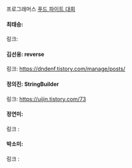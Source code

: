 프로그래머스 [푸드 파이트 대회](https://school.programmers.co.kr/learn/courses/30/lessons/134240)<br>

#### 최태승:
링크:

#### 김선웅: reverse
링크: https://dndenf.tistory.com/manage/posts/

#### 정의진: StringBuilder
링크: https://uijin.tistory.com/73

#### 정연미:
링크 : 

#### 박소미: 
링크 :
